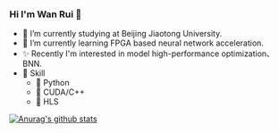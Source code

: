 ### Hi I'm Wan Rui 👋
- :school: I’m currently studying at Beijing Jiaotong University.
- 🌱 I’m currently learning FPGA based neural network acceleration.
- ✨ Recently I'm interested in model high-performance optimization、BNN.
- :orange_book: Skill
  - 🐍 Python
  - 🚀 CUDA/C++
  - 🐛 HLS

[![Anurag's github stats](https://github-readme-stats.vercel.app/api?username=WanRui37&show_icons=true&theme=radical)](https://github.com/anuraghazra/github-readme-stats)